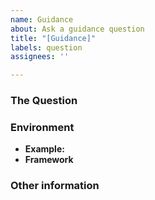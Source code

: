 ```yaml
---
name: Guidance
about: Ask a guidance question
title: "[Guidance]"
labels: question
assignees: ''

---
```


<!--
⚠️ Important Information
Please make sure you have gone through the [existing questions][1] before filing
a new issue! If your question was already asked, but the answer does not satisfy
your curiosity, prefer re-opening the existing issue to ask for further
clarification, instead of filing a new issue.

[1]: https://github.com/aws-samples/aws-security-reference-architecture-examples/issues?utf8=✓&q=is%3Aissue+label%3Aguidance
-->

### The Question
<!--
Ask your question here. Include any details relevant. Make sure you are not
falling prey to the [X/Y problem][2]!

[2]: http://xyproblem.info
-->

### Environment

  - **Example:** <!-- Name of the example in question -->
  - **Framework** <!-- [all | Customizations for Control Tower | AWS Landing Zone | CloudFormation StackSets | etc... ] -->

### Other information 
<!-- e.g. detailed explanation, stacktraces, related issues, suggestions how to fix, links for us to have context, eg. associated pull-request, stackoverflow, gitter, etc -->
